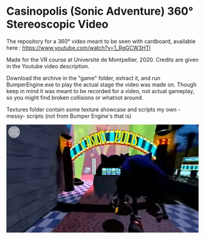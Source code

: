 # Casinopolis (Sonic Adventure) 360° Stereoscopic Video


The repository for a 360° video meant to be seen with cardboard, available here : https://www.youtube.com/watch?v=1_RgGCW3HTI

Made for the VR course at Université de Montpellier, 2020. Credits are given in the Youtube video description.

Download the archive in the "game" folder, extract it, and run BumperEngine.exe to play the actual stage the video was made on. Though keep in mind it was meant to be recorded for a video, not actual gameplay, so you might find broken collisions or whatnot around.

Textures folder contain some texture showcase and scripts my own -messy- scripts (not from Bumper Engine's that is)

![preview of Casinopolis](preview.png)

